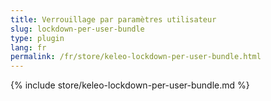 ```yaml
---
title: Verrouillage par paramètres utilisateur
slug: lockdown-per-user-bundle
type: plugin
lang: fr
permalink: /fr/store/keleo-lockdown-per-user-bundle.html
---
```


{% include store/keleo-lockdown-per-user-bundle.md %}
